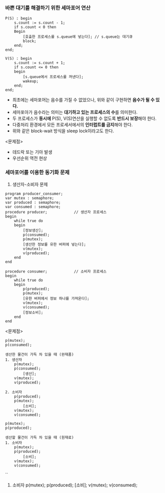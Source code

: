 
### 바쁜 대기를 해결하기 위한 세마포어 연산

```
P(S) : begin
	s.count := s.count - 1;
	if s.count < 0 then
	Begin
		[호출한 프로세스를 s.queue에 넣는다]; // s.queue는 대기큐
		block;
	end;
end;

V(S) : begin
	s.count := s.count + 1;
	if s.count <= 0 then
	begin
		[s.queue에서 프로세스를 꺼낸다];
		wakeup;
	end;
end;
```

- 최초에는 세마포어는 음수를 가질 수 없었으나, 위와 같이 구현하면 **음수가 될 수 있다.**
- 세마포아가 음수라는 의미는 **대기하고 있는 프로세스의 수**를 의미한다.
- 두 프로세스가 **동시에** P(S), V(S)연산을 실행할 수 없도록 **반드시 보장**해야 한다.
- 다중처리 환경에서 모든 프로세서에서의 **인터럽트를 금지**해야 한다.
- 위와 같은 block-wait 방식을 sleep lock이라고도 한다.

<문제점>
- 데드락 또는 기아 발생
- 우선순위 역전 현상

### 세마포어를 이용한 동기화 문제

1. 생산자-소비자 문제

```
program producer_consumer;
var mutex : semaphore;
var produced : semaphore;
var consumed : semaphore;
procedure producer;            // 생산자 프로세스
begin
	while true do
	begin
		[정보생산];
		p(consumed);
		p(mutex);
		[생산한 정보를 유한 버퍼에 넣는다];
		v(mutex);
		v(produced);
	end
end

procedure consumer;            // 소비자 프로세스
begin
	while true do
	begin
		p(produced);
		p(mutex);
		[유한 버퍼에서 정보 하나를 가져온다];
		v(mutex);
		v(consumed);
		[정보소비];
	end
end
```

<문제점>

```
p(mutex);
p(consumed);
```

```
생산한 물건이 가득 차 있을 때 (완재품)
1. 생산자
	p(mutex);
	p(consumed);
		[생산];
	v(mutex);
	v(produced);
```

```
2. 소비자
	p(produced);
	p(mutex);
		[소비];
	v(mutex);
	v(consumed);
```

```
p(mutex);
p(produced);
```

```
생산할 물건이 가득 차 있을 때 (원재료)
1. 소비자
	p(mutex);
	p(produced);
		[소비];
	v(mutex);
	v(consumed);
```
``
1. 소비자
	p(mutex);
	p(produced);
		[소비];
	v(mutex);
	v(consumed);
```